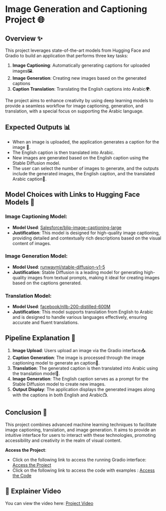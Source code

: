 # Image Generation and Captioning Project 🌐

## Overview ✨

This project leverages state-of-the-art models from Hugging Face and Gradio to build an application that performs three key tasks:

1. **Image Captioning**: Automatically generating captions for uploaded images🖼️.
2. **Image Generation**: Creating new images based on the generated captions
3. **Caption Translation**: Translating the English captions into Arabic🌍.

The project aims to enhance creativity by using deep learning models to provide a seamless workflow for image captioning, generation, and translation, with a special focus on supporting the Arabic language.

## Expected Outputs 📊

- When an image is uploaded, the application generates a caption for the image 📝.
- The English caption is then translated into Arabic.
- New images are generated based on the English caption using the Stable Diffusion model.
- The user can select the number of images to generate, and the outputs include the generated images, the English caption, and the translated Arabic caption📸.

## Model Choices with Links to Hugging Face Models 🔗

### Image Captioning Model:
- **Model Used**: [Salesforce/blip-image-captioning-large](https://huggingface.co/Salesforce/blip-image-captioning-large)
- **Justification**: This model is designed for high-quality image captioning, providing detailed and contextually rich descriptions based on the visual content of images.

### Image Generation Model:
- **Model Used**: [runwayml/stable-diffusion-v1-5](https://huggingface.co/runwayml/stable-diffusion-v1-5)
- **Justification**: Stable Diffusion is a leading model for generating high-quality images from textual prompts, making it ideal for creating images based on the captions generated.

### Translation Model:
- **Model Used**: [facebook/nllb-200-distilled-600M](https://huggingface.co/facebook/nllb-200-distilled-600M)
- **Justification**: This model supports translation from English to Arabic and is designed to handle various languages effectively, ensuring accurate and fluent translations.

## Pipeline Explanation 🔄

1. **Image Upload**: Users upload an image via the Gradio interface📤.
2. **Caption Generation**: The image is processed through the image captioning model to generate an caption💬.
3. **Translation**: The generated caption is then translated into Arabic using the translation model🔄.
4. **Image Generation**: The English caption serves as a prompt for the Stable Diffusion model to create new images.
5. **Output Display**: The application displays the generated images along with the captions in both English and Arabic📺.

## Conclusion 🌟

This project combines advanced machine learning techniques to facilitate image captioning, translation, and image generation. It aims to provide an intuitive interface for users to interact with these technologies, promoting accessibility and creativity in the realm of visual content. 

**Access the Project**: 
- Click on the following link to access the running Gradio interface: [Access the Project](https://huggingface.co/spaces/shahad-b/Image_Generation_and_Captioning)
- Click on the following link to access the code with examples : [Access the Code](https://colab.research.google.com/drive/1UelrETyxr2OtHyMlcY_qaedILr0imh_k#scrollTo=FZcf8yMGk6fs)

## 🎥 Explainer Video

You can view the video here: [Project Video](https://drive.google.com/file/d/1-In2QtjtPRVksFkC-0r78vLc-Z3P3hi_/view?usp=drivesdk)
     

